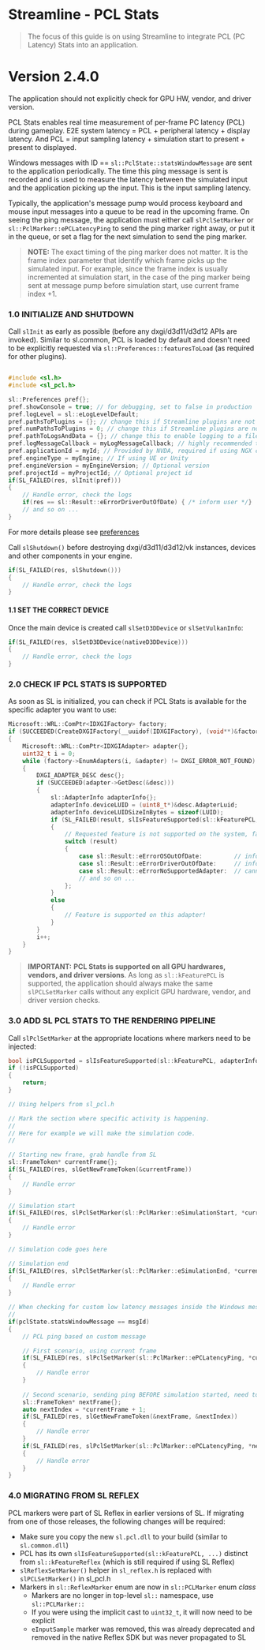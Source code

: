 
Streamline - PCL Stats
=======================

>The focus of this guide is on using Streamline to integrate PCL (PC Latency) Stats into an application.

Version 2.4.0
=======

The application should not explicitly check for GPU HW, vendor, and driver version.

PCL Stats enables real time measurement of per-frame PC latency (PCL) during gameplay​. E2E system latency = PCL + peripheral latency + display latency​. And PCL = input sampling latency + simulation start to present + present to displayed.

Windows messages with ID == `sl::PclState::statsWindowMessage` are sent to the application periodically. The time this ping message is sent is recorded and is used to measure the latency between the simulated input and the application picking up the input. This is the input sampling latency.

Typically, the application's message pump would process keyboard and mouse input messages into a queue to be read in the upcoming frame. On seeing the ping message, the application must either call `slPclSetMarker` or `sl::PclMarker::ePCLatencyPing` to send the ping marker right away, or put it in the queue, or set a flag for the next simulation to send the ping marker.

> **NOTE:**
> The exact timing of the ping marker does not matter. It is the frame index parameter that identify which frame picks up the simulated input. For example, since the frame index is usually incremented at simulation start, in the case of the ping marker being sent at message pump before simulation start, use current frame index +1.


### 1.0 INITIALIZE AND SHUTDOWN

Call `slInit` as early as possible (before any dxgi/d3d11/d3d12 APIs are invoked).  Similar to sl.common, PCL is loaded by default and doesn't need to be explicitly requested via `sl::Preferences::featuresToLoad` (as required for other plugins).

```cpp

#include <sl.h>
#include <sl_pcl.h>

sl::Preferences pref{};
pref.showConsole = true; // for debugging, set to false in production
pref.logLevel = sl::eLogLevelDefault;
pref.pathsToPlugins = {}; // change this if Streamline plugins are not located next to the executable
pref.numPathsToPlugins = 0; // change this if Streamline plugins are not located next to the executable
pref.pathToLogsAndData = {}; // change this to enable logging to a file
pref.logMessageCallback = myLogMessageCallback; // highly recommended to track warning/error messages in your callback
pref.applicationId = myId; // Provided by NVDA, required if using NGX components (DLSS 2/3)
pref.engineType = myEngine; // If using UE or Unity
pref.engineVersion = myEngineVersion; // Optional version
pref.projectId = myProjectId; // Optional project id
if(SL_FAILED(res, slInit(pref)))
{
    // Handle error, check the logs
    if(res == sl::Result::eErrorDriverOutOfDate) { /* inform user */}
    // and so on ...
}
```

For more details please see [preferences](ProgrammingGuide.md#221-preferences)

Call `slShutdown()` before destroying dxgi/d3d11/d3d12/vk instances, devices and other components in your engine.

```cpp
if(SL_FAILED(res, slShutdown()))
{
    // Handle error, check the logs
}
```

#### 1.1 SET THE CORRECT DEVICE

Once the main device is created call `slSetD3DDevice` or `slSetVulkanInfo`:

```cpp
if(SL_FAILED(res, slSetD3DDevice(nativeD3DDevice)))
{
    // Handle error, check the logs
}
```

### 2.0 CHECK IF PCL STATS IS SUPPORTED

As soon as SL is initialized, you can check if PCL Stats is available for the specific adapter you want to use:

```cpp
Microsoft::WRL::ComPtr<IDXGIFactory> factory;
if (SUCCEEDED(CreateDXGIFactory(__uuidof(IDXGIFactory), (void**)&factory)))
{
    Microsoft::WRL::ComPtr<IDXGIAdapter> adapter{};
    uint32_t i = 0;
    while (factory->EnumAdapters(i, &adapter) != DXGI_ERROR_NOT_FOUND)
    {
        DXGI_ADAPTER_DESC desc{};
        if (SUCCEEDED(adapter->GetDesc(&desc)))
        {
            sl::AdapterInfo adapterInfo{};
            adapterInfo.deviceLUID = (uint8_t*)&desc.AdapterLuid;
            adapterInfo.deviceLUIDSizeInBytes = sizeof(LUID);
            if (SL_FAILED(result, slIsFeatureSupported(sl::kFeaturePCL, adapterInfo)))
            {
                // Requested feature is not supported on the system, fallback to the default method
                switch (result)
                {
                    case sl::Result::eErrorOSOutOfDate:         // inform user to update OS
                    case sl::Result::eErrorDriverOutOfDate:     // inform user to update driver
                    case sl::Result::eErrorNoSupportedAdapter:  // cannot use this adapter (older or non-NVDA GPU etc)
                    // and so on ...
                };
            }
            else
            {
                // Feature is supported on this adapter!
            }
        }
        i++;
    }
}
```

> **IMPORTANT:**
> **PCL Stats is supported on all GPU hardwares, vendors, and driver versions**. As long as `sl::kFeaturePCL` is supported, the application should always make the same `slPCLSetMarker` calls without any explicit GPU hardware, vendor, and driver version checks.


### 3.0 ADD SL PCL STATS TO THE RENDERING PIPELINE

Call `slPclSetMarker` at the appropriate locations where markers need to be injected:

```cpp
bool isPCLSupported = slIsFeatureSupported(sl::kFeaturePCL, adapterInfo);
if (!isPCLSupported)
{
    return;
}

// Using helpers from sl_pcl.h

// Mark the section where specific activity is happening.
//
// Here for example we will make the simulation code.
//

// Starting new frane, grab handle from SL
sl::FrameToken* currentFrame{};
if(SL_FAILED(res, slGetNewFrameToken(&currentFrame))
{
    // Handle error
}

// Simulation start
if(SL_FAILED(res, slPclSetMarker(sl::PclMarker::eSimulationStart, *currentFrame)))
{
    // Handle error
}

// Simulation code goes here

// Simulation end
if(SL_FAILED(res, slPclSetMarker(sl::PclMarker::eSimulationEnd, *currentFrame)))
{
    // Handle error
}   

// When checking for custom low latency messages inside the Windows message loop
//
if(pclState.statsWindowMessage == msgId) 
{
    // PCL ping based on custom message

    // First scenario, using current frame
    if(SL_FAILED(res, slPclSetMarker(sl::PclMarker::ePCLatencyPing, *currentFrame)))
    {
        // Handle error
    }
    
    // Second scenario, sending ping BEFORE simulation started, need to advance to the next frame
    sl::FrameToken* nextFrame{};
    auto nextIndex = *currentFrame + 1;
    if(SL_FAILED(res, slGetNewFrameToken(&nextFrame, &nextIndex))
    {
        // Handle error
    }
    if(SL_FAILED(res, slPclSetMarker(sl::PclMarker::ePCLatencyPing, *nextFrame)))
    {
        // Handle error
    }
}
```

### 4.0 MIGRATING FROM SL REFLEX

PCL markers were part of SL Reflex in earlier versions of SL.  If migrating from one of those releases, the following changes will be required:

- Make sure you copy the new `sl.pcl.dll` to your build (similar to `sl.common.dll`)
- PCL has its own `slIsFeatureSupported(sl::kFeaturePCL, ...)` distinct from `sl::kFeatureReflex` (which is still required if using SL Reflex)
- `slReflexSetMarker()` helper in `sl_reflex.h` is replaced with `slPCLSetMarker()` in sl_pcl.h
- Markers in `sl::ReflexMarker` enum are now in `sl::PCLMarker` enum *class*
    - Markers are no longer in top-level `sl::` namespace, use `sl::PCLMarker::`
    - If you were using the implicit cast to `uint32_t`, it will now need to be explicit
    - `eInputSample` marker was removed, this was already deprecated and removed in the native Reflex SDK but was never propagated to SL
